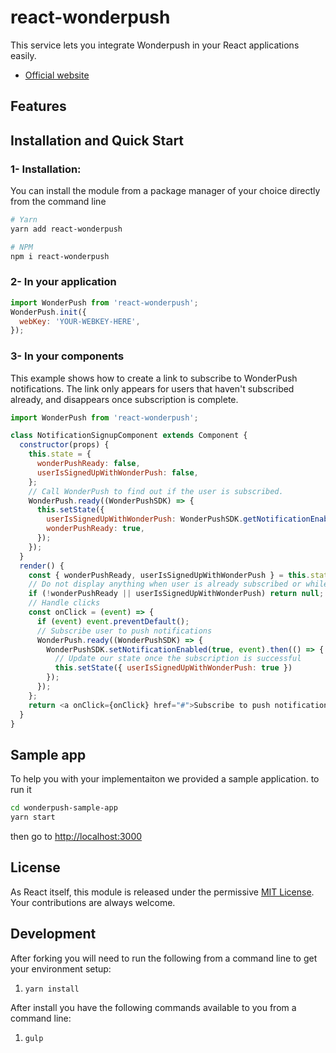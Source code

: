 # react-wonderpush

This service lets you integrate Wonderpush in your React applications easily.
- [Official website](https://wonderpush.com)

## Features

## Installation and Quick Start

### 1- Installation:
You can install the module from a package manager of your choice directly from the command line

```sh
# Yarn
yarn add react-wonderpush

# NPM
npm i react-wonderpush

```


### 2- In your application

```javascript
import WonderPush from 'react-wonderpush';
WonderPush.init({
  webKey: 'YOUR-WEBKEY-HERE',
});
```
### 3- In your components
This example shows how to create a link to subscribe to WonderPush notifications. The link only appears for users that haven't subscribed already, and disappears once subscription is complete.
```javascript
import WonderPush from 'react-wonderpush';

class NotificationSignupComponent extends Component {
  constructor(props) {
    this.state = {
      wonderPushReady: false,
      userIsSignedUpWithWonderPush: false,
    };
    // Call WonderPush to find out if the user is subscribed.
    WonderPush.ready((WonderPushSDK) => {
      this.setState({
        userIsSignedUpWithWonderPush: WonderPushSDK.getNotificationEnabled(),
        wonderPushReady: true,
      });
    });
  }
  render() {
    const { wonderPushReady, userIsSignedUpWithWonderPush } = this.state;
    // Do not display anything when user is already subscribed or while we're waiting to find out
    if (!wonderPushReady || userIsSignedUpWithWonderPush) return null;
    // Handle clicks
    const onClick = (event) => {
      if (event) event.preventDefault();
      // Subscribe user to push notifications
      WonderPush.ready((WonderPushSDK) => {
        WonderPushSDK.setNotificationEnabled(true, event).then(() => {
          // Update our state once the subscription is successful
          this.setState({ userIsSignedUpWithWonderPush: true })
        });
      });
    };
    return <a onClick={onClick} href="#">Subscribe to push notifications</a>;
  }
}
```




## Sample app
To help you with your implementaiton we provided a sample application. to run it
```bash
cd wonderpush-sample-app
yarn start
```
then go to [http://localhost:3000](http://localhost:3000)


## License

As React itself, this module is released under the permissive [MIT License](http://revolunet.mit-license.org). Your contributions are always welcome.

## Development

After forking you will need to run the following from a command line to get your environment setup:

1. ```yarn install```

After install you have the following commands available to you from a command line:

1. ```gulp```
